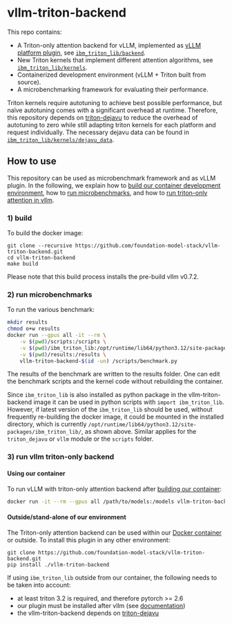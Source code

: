 # vllm-triton-backend

This repo contains:

- A Triton-only attention backend for vLLM, implemented as [vLLM platform plugin](https://docs.vllm.ai/en/latest/design/plugin_system.html), see [`ibm_triton_lib/backend`](./ibm_triton_lib/backend/). 
- New Triton kernels that implement different attention algorithms, see [`ibm_triton_lib/kernels`](./ibm_triton_lib/kernels/).
- Containerized development environment (vLLM + Triton built from source). 
- A microbenchmarking framework for evaluating their performance. 

Triton kernels require autotuning to achieve best possible performance, but naïve autotuning comes with a significant overhead at runtime. Therefore, this repository depends on [triton-dejavu](https://github.com/IBM/triton-dejavu) to reduce the overhead of autotuning to zero while still adapting triton kernels for each platform and request individually. The necessary dejavu data can be found in [`ibm_triton_lib/kernels/dejavu_data`](./ibm_triton_lib/kernels/dejavu_data/).

## How to use

This repository can be used as microbenchmark framework and as vLLM plugin. In the following, we explain how to [build our container development environment](#1-build), how to [run microbenchmarks](#2-run-microbenchmarks), and how to [run triton-only attention in vllm](#3-run-vllm-triton-only-backend).

### 1) build

To build the docker image:
```
git clone --recursive https://github.com/foundation-model-stack/vllm-triton-backend.git
cd vllm-triton-backend
make build
```

Please note that this build process installs the pre-build vllm v0.7.2. 

### 2) run microbenchmarks

To run the various benchmark:
```bash
mkdir results
chmod o+w results
docker run --gpus all -it --rm \
    -v $(pwd)/scripts:/scripts \
    -v $(pwd)/ibm_triton_lib:/opt/runtime/lib64/python3.12/site-packages/ibm_triton_lib/ \
    -v $(pwd)/results:/results \
    vllm-triton-backend-$(id -un) /scripts/benchmark.py
```
The results of the benchmark are written to the results folder. 
One can edit the benchmark scripts and the kernel code without rebuilding the container.

Since `ibm_triton_lib` is also installed as python package in the vllm-triton-backend image it can be used in python scripts with `import ibm_triton_lib`.
However, if latest version of the `ibm_triton_lib` should be used, without frequently re-building the docker image, it could be mounted in the installed directory, which is currently `/opt/runtime/lib64/python3.12/site-packages/ibm_triton_lib/`, as shown above. Similar applies for the `triton_dejavu` or `vllm` module or the `scripts` folder.

### 3) run vllm triton-only backend

#### Using our container

To run vLLM with triton-only attention backend after [building our container](#1-build):
```bash
docker run -it --rm --gpus all /path/to/models:/models vllm-triton-backend-$(id -un):latest -m vllm.entrypoints.openai.api_server --model /models/granite3.1-8b/base/

```

#### Outside/stand-alone of our environment

The Triton-only attention backend can be used within our [Docker container](#dev-environment) or outside. 
To install this plugin in any other environment:
```
git clone https://github.com/foundation-model-stack/vllm-triton-backend.git
pip install ./vllm-triton-backend
```

If using `ibm_triton_lib` outside from our container, the following needs to be taken into account:

- at least triton 3.2 is required, and therefore pytorch >= 2.6
- our plugin must be installed after vllm (see [documentation](https://docs.vllm.ai/en/latest/design/plugin_system.html))
- the vllm-triton-backend depends on [triton-dejavu](https://github.com/IBM/triton-dejavu)


